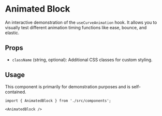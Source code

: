 # Animated Block

An interactive demonstration of the `useCurveAnimation` hook. It allows you to visually test different animation timing functions like ease, bounce, and elastic.

## Props

*   `className` (string, optional): Additional CSS classes for custom styling.

## Usage

This component is primarily for demonstration purposes and is self-contained.

```tsx
import { AnimatedBlock } from './src/components';

<AnimatedBlock />
```
